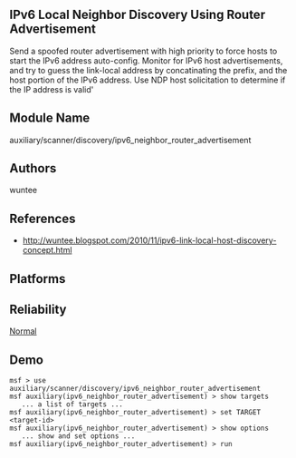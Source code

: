 ## IPv6 Local Neighbor Discovery Using Router Advertisement

Send a spoofed router advertisement with high priority to 
force hosts to start the IPv6 address auto-config. Monitor 
for IPv6 host advertisements, and try to guess the 
link-local address by concatinating the prefix, and the host 
portion of the IPv6 address. Use NDP host solicitation to 
determine if the IP address is valid'


## Module Name
auxiliary/scanner/discovery/ipv6_neighbor_router_advertisement

## Authors
wuntee


## References
* http://wuntee.blogspot.com/2010/11/ipv6-link-local-host-discovery-concept.html




## Platforms


## Reliability
[Normal](https://github.com/rapid7/metasploit-framework/wiki/Exploit-Ranking)

## Demo

```
msf > use auxiliary/scanner/discovery/ipv6_neighbor_router_advertisement
msf auxiliary(ipv6_neighbor_router_advertisement) > show targets
   ... a list of targets ...
msf auxiliary(ipv6_neighbor_router_advertisement) > set TARGET <target-id>
msf auxiliary(ipv6_neighbor_router_advertisement) > show options
   ... show and set options ...
msf auxiliary(ipv6_neighbor_router_advertisement) > run
```
    
    